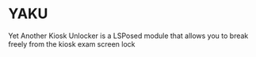 # YAKU
Yet Another Kiosk Unlocker is a LSPosed module that allows you to break freely from the kiosk exam screen lock
